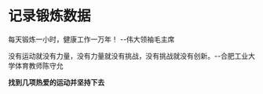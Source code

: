 # 记录锻炼数据

每天锻炼一小时，健康工作一万年！ --伟大领袖毛主席

没有运动就没有力量，没有力量就没有挑战，没有挑战就没有创新。--合肥工业大学体育教师陈守允

**找到几项热爱的运动并坚持下去**

